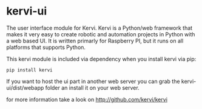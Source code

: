 # kervi-ui
The user interface module for Kervi. Kervi is a Python/web framework that makes it very easy to create robotic and automation projects in Python with a web based UI.
It is written primarly for Raspberry PI, but it runs on all platforms that supports Python. 

This kervi module is included via dependency when you install kervi via pip:

```
pip install kervi
```

If you want to host the ui part in another web server you can grab the kervi-ui/dist/webapp folder an install it on your web server.

for more information take a look on http://github.com/kervi/kervi